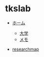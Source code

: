 # tkslab

- [ホーム](/)
  - [大学](/univ/)
  - [メモ](/memo/)
  
- [researchmap](https://researchmap.jp/tkswd)
